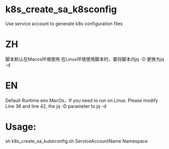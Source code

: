 # k8s_create_sa_k8sconfig
Use service account to generate k8s configuration files

# ZH
脚本默认在Macos环境使用
在Linux环境使用脚本时，要将脚本内jq -D 更换为jq -d 


# EN 
Default Runtime env MacOs，If you need to run on Linux. Please modify Line 36 and line 42, the jq -D parameter to jq -d

# Usage: 
sh k8s_create_sa_kubeconfig.sh ServiceAccountName  Namespace


